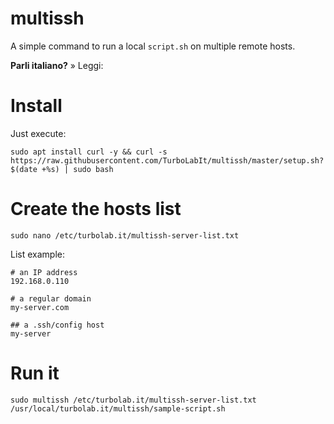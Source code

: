 # multissh
A simple command to run a local `script.sh` on multiple remote hosts.

**Parli italiano?** » Leggi: []()

# Install
Just execute:

`sudo apt install curl -y && curl -s https://raw.githubusercontent.com/TurboLabIt/multissh/master/setup.sh?$(date +%s) | sudo bash`

# Create the hosts list
`sudo nano /etc/turbolab.it/multissh-server-list.txt`

List example:

````
# an IP address
192.168.0.110

# a regular domain
my-server.com

## a .ssh/config host
my-server
````

# Run it
`sudo multissh /etc/turbolab.it/multissh-server-list.txt /usr/local/turbolab.it/multissh/sample-script.sh`
